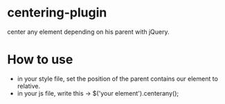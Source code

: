 # centering-plugin
center any element depending on his parent with jQuery.

# How to use
- in your style file, set the position of the parent contains our element to relative.
- in your js file, write this -> 
  $('your element').centerany();
